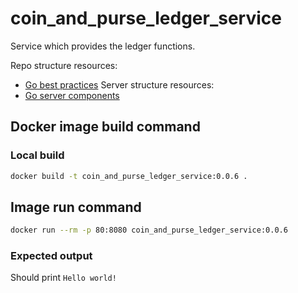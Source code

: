 # coin_and_purse_ledger_service
Service which provides the ledger functions.

Repo structure resources:
- [Go best practices](https://peter.bourgon.org/go-best-practices-2016/#repository-structure)
Server structure resources:
- [Go server components](https://medium.com/statuscode/how-i-write-go-http-services-after-seven-years-37c208122831)


## Docker image build command

### Local build
```Bash
docker build -t coin_and_purse_ledger_service:0.0.6 .
```

## Image run command

```Bash
docker run --rm -p 80:8080 coin_and_purse_ledger_service:0.0.6
```

### Expected output
Should print `Hello world!`
